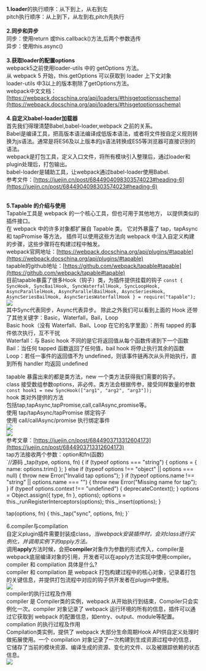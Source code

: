**1.loader**的执行顺序：从下到上，从右到左<br>
 pitch执行顺序：从上到下，从左到右,pitch先执行<br><br>
**2.同步和异步**<br>
 同步：使用return 或this.callback()方法,后两个参数选传<br>
 异步：使用this.async()<br><br>
**3.获取loader的配置options**<br>
webpack5之前使用loader-utils 中的 getOptions 方法。<br>
从 webpack 5 开始，this.getOptions 可以获取到 loader 上下文对象<br>
loader-utils 中3以上的版本剔除了getOptions方法。<br>
webpack中文文档：[https://webpack.docschina.org/api/loaders/#thisgetoptionsschema](https://webpack.docschina.org/api/loaders/#thisgetoptionsschema) <br><br>
**4.自定义babel-loader加载器**<br>
首先我们得理清楚Babel,babel-loader,webpack 之前的关系。<br>
Babel是编译工具，把高版本语法编译成低版本语法，或者将文件按自定义规则转换为js语法。通常是将ES6及以上版本的js语法转换成ES5等浏览器可直接识别的语法。<br>
webpack是打包工具，定义入口文件，将所有模块引入整理后，通过loader和plugin处理后，打包输出。<br>
babel-loader是辅助工具，让webpack通过babel-loader使用Babel.<br>
参考文件：[https://juejin.cn/post/6844904098303574023#heading-6](https://juejin.cn/post/6844904098303574023#heading-6) <br><br>

**5.Tapable 的介绍与使用**<br>
Tapable工具是 webpack 的一个核心工具，但也可用于其他地方， 以提供类似的插件接口。<br>
在 webpack 中的许多对象都扩展自 Tapable 类。 它对外暴露了 tap，tapAsync 和 tapPromise 等方法， 插件可以使用这些方法向 webpack 中注入自定义构建的步骤，这些步骤将在构建过程中触发。<br>
webpack官网地址：[https://webpack.docschina.org/api/plugins/#tapable](https://webpack.docschina.org/api/plugins/#tapable) <br>
tapable的github地址：[https://github.com/webpack/tapable#tapable](https://github.com/webpack/tapable#tapable) <br>
目前tapable暴露了很多Hook（钩子）类，为插件提供挂载的钩子
`const {
  SyncHook,
  SyncBailHook,
  SyncWaterfallHook,
  SyncLoopHook,
  AsyncParallelHook,
  AsyncParallelBailHook,
  AsyncSeriesHook,
  AsyncSeriesBailHook,
  AsyncSeriesWaterfallHook
} = require("tapable");` <br>
![](E:\我的代码\前端学习项目\webpack-loader-plugin\public\images\img.png)<br>
其中Sync代表同步，Async代表异步。 除此之外我们可以看到上面的 Hook 还带了其他关键字：Basic，Waterfall，Bail，Loop<br>
Basic hook（没有 Waterfall、Bail、Loop 在它的名字里面）：所有 tapped 的事件依次执行，互不干扰 <br>
Waterfall：与 Basic hook 不同的是它将返回值从每个函数传递到下一个函数 <br>
Bail：当任何 tapped 函数返回了任何值，bail hook 将停止执行其余的函数 <br>
Loop：若任一事件的返回值不为 undefined，则该事件链再次从头开始执行，直到所有 handler 均返回 undefined <br>

tapable 暴露出来的都是类方法，new 一个类方法获得我们需要的钩子。<br>
class 接受数组参数options，非必传。类方法会根据传参，接受同样数量的参数<br>
`const hook1 = new SyncHook(["arg1", "arg2", "arg3"]);` <br>
hook 类对外提供的方法 <br>
包括tap,tapAsync,tapPromise,call,callAsync,promise等。<br>
使用 tap/tapAsync/tapPromise 绑定钩子<br>
使用 call/callAsync/promise 执行绑定事件<br>
![](E:\我的代码\前端学习项目\webpack-loader-plugin\public\images\img_1.png) <br>
![](E:\我的代码\前端学习项目\webpack-loader-plugin\public\images\img_2.png) <br>
参考文章：[https://juejin.cn/post/6844903713312604173](https://juejin.cn/post/6844903713312604173) <br>
tap方法接收两个参数：option和fn(函数)<br>
`//源码
_tap(type, options, fn) {
	if (typeof options === "string") {
		options = {
		  name: options.trim()
	    };
	} else if (typeof options !== "object" || options === null) {
	  throw new Error("Invalid tap options");
	}
	if (typeof options.name !== "string" || options.name === "") {
	  throw new Error("Missing name for tap");
	}
	if (typeof options.context !== "undefined") {
	  deprecateContext();
	}
	options = Object.assign({ type, fn }, options);
	options = this._runRegisterInterceptors(options);
	this._insert(options);
}

tap(options, fn) {
    this._tap("sync", options, fn);
}` <br>

6.compiler与compilation  <br>
自定义plugin插件需要封装成class，_当webpack安装插件时，会对class进行实例化，并调用实例下的apply方法。_<br>
调用**apply**方法时候，会把**compiler**对象作为参数的形式传入，compiler是webpack底层编译对象的引用，开发者可以在apply方法实现中使用compiler。<br>
compiler 和 compilation 具体是什么?<br>
compiler 和 compilation 是 webpack 打包构建过程中的核心对象，记录着打包的关键信息，并提供打包流程中对应的钩子供开发者在plugin中使用。<br>
![](E:\我的代码\前端学习项目\webpack-loader-plugin\public\images\img_3.png) <br>
compiler的执行过程及作用<br>
compiler 是 Compiler类的实例，webpack 从开始执行到结束，Compiler只会实例化一次。compiler 对象记录了 webpack 运行环境的所有的信息，插件可以通过它获取到 webpack 的配置信息，如entry、output、module等配置。<br>
compilation 的执行过程及作用<br>
Compilation类实例，提供了 webpack 大部分生命周期Hook API供自定义处理时做拓展使用。一个 compilation 对象记录了一次构建到生成资源过程中的信息，它储存了当前的模块资源、编译生成的资源、变化的文件、以及被跟踪依赖的状态信息。<br>
![](E:\我的代码\前端学习项目\webpack-loader-plugin\public\images\img_4.png)


 
